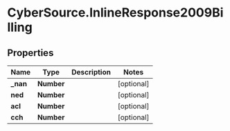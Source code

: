 # CyberSource.InlineResponse2009Billing

## Properties
Name | Type | Description | Notes
------------ | ------------- | ------------- | -------------
**_nan** | **Number** |  | [optional] 
**ned** | **Number** |  | [optional] 
**acl** | **Number** |  | [optional] 
**cch** | **Number** |  | [optional] 


